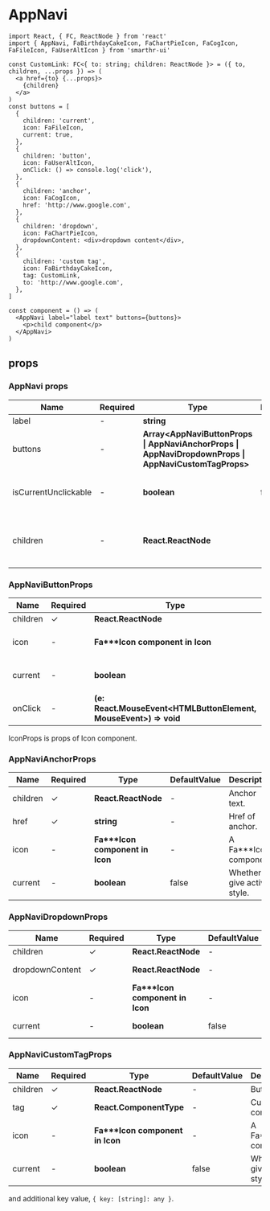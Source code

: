 # AppNavi

```tsx
import React, { FC, ReactNode } from 'react'
import { AppNavi, FaBirthdayCakeIcon, FaChartPieIcon, FaCogIcon, FaFileIcon, FaUserAltIcon } from 'smarthr-ui'

const CustomLink: FC<{ to: string; children: ReactNode }> = ({ to, children, ...props }) => (
  <a href={to} {...props}>
    {children}
  </a>
)
const buttons = [
  {
    children: 'current',
    icon: FaFileIcon,
    current: true,
  },
  {
    children: 'button',
    icon: FaUserAltIcon,
    onClick: () => console.log('click'),
  },
  {
    children: 'anchor',
    icon: FaCogIcon,
    href: 'http://www.google.com',
  },
  {
    children: 'dropdown',
    icon: FaChartPieIcon,
    dropdownContent: <div>dropdown content</div>,
  },
  {
    children: 'custom tag',
    icon: FaBirthdayCakeIcon,
    tag: CustomLink,
    to: 'http://www.google.com',
  },
]

const component = () => (
  <AppNavi label="label text" buttons={buttons}>
    <p>child component</p>
  </AppNavi>
)
```

## props

### AppNavi props

| Name                 | Required | Type                                                                                                 | DefaultValue | Description                                      |
| -------------------- | -------- | ---------------------------------------------------------------------------------------------------- | ------------ | ------------------------------------------------ |
| label                | -        | **string**                                                                                           | -            | Label text.                                      |
| buttons              | -        | **Array<AppNaviButtonProps \| AppNaviAnchorProps \| AppNaviDropdownProps \| AppNaviCustomTagProps>** | -            | Button props array                               |
| isCurrentUnclickable | -        | **boolean**                                                                                          | false        | Whether to make current unclickable.             |
| children             | -        | **React.ReactNode**                                                                                  | -            | Element to be additionally displayed in AppNavi. |

### AppNaviButtonProps

| Name     | Required | Type                                                             | DefaultValue | Description                   |
| -------- | -------- | ---------------------------------------------------------------- | ------------ | ----------------------------- |
| children | ✓        | **React.ReactNode**                                              | -            | Button text.                  |
| icon     | -        | **Fa\*\*\*Icon component in Icon**                               | -            | A Fa\*\*\*Icon component.     |
| current  | -        | **boolean**                                                      | false        | Whether to give active style. |
| onClick  | -        | **(e: React.MouseEvent<HTMLButtonElement, MouseEvent>) => void** | -            | Button's click handler.       |

IconProps is props of Icon component.

### AppNaviAnchorProps

| Name     | Required | Type                               | DefaultValue | Description                   |
| -------- | -------- | ---------------------------------- | ------------ | ----------------------------- |
| children | ✓        | **React.ReactNode**                | -            | Anchor text.                  |
| href     | ✓        | **string**                         | -            | Href of anchor.               |
| icon     | -        | **Fa\*\*\*Icon component in Icon** | -            | A Fa\*\*\*Icon component.     |
| current  | -        | **boolean**                        | false        | Whether to give active style. |

### AppNaviDropdownProps

| Name            | Required | Type                               | DefaultValue | Description                   |
| --------------- | -------- | ---------------------------------- | ------------ | ----------------------------- |
| children        | ✓        | **React.ReactNode**                | -            | Button text.                  |
| dropdownContent | ✓        | **React.ReactNode**                | -            | Content of DropdownContent.   |
| icon            | -        | **Fa\*\*\*Icon component in Icon** | -            | A Fa\*\*\*Icon component.     |
| current         | -        | **boolean**                        | false        | Whether to give active style. |

### AppNaviCustomTagProps

| Name     | Required | Type                               | DefaultValue | Description                   |
| -------- | -------- | ---------------------------------- | ------------ | ----------------------------- |
| children | ✓        | **React.ReactNode**                | -            | Button text.                  |
| tag      | ✓        | **React.ComponentType<any>**       | -            | Custom tag component.         |
| icon     | -        | **Fa\*\*\*Icon component in Icon** | -            | A Fa\*\*\*Icon component.     |
| current  | -        | **boolean**                        | false        | Whether to give active style. |

and additional key value, `{ key: [string]: any }`.
